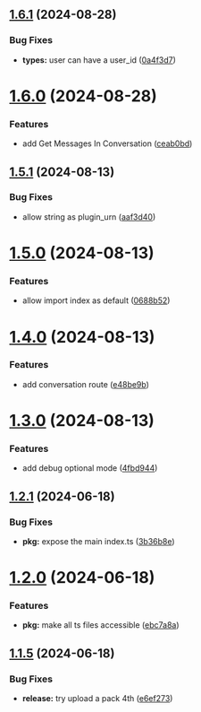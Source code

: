 ## [1.6.1](https://github.com/douglasduteil/crisp/compare/v1.6.0...v1.6.1) (2024-08-28)

### Bug Fixes

- **types:** user can have a user_id ([0a4f3d7](https://github.com/douglasduteil/crisp/commit/0a4f3d7f437cc15d2c0f412323882a8d36783876))

# [1.6.0](https://github.com/douglasduteil/crisp/compare/v1.5.1...v1.6.0) (2024-08-28)

### Features

- add Get Messages In Conversation ([ceab0bd](https://github.com/douglasduteil/crisp/commit/ceab0bd930f8a1fc80ecd31d08bd4569dea56d02))

## [1.5.1](https://github.com/douglasduteil/crisp/compare/v1.5.0...v1.5.1) (2024-08-13)

### Bug Fixes

- allow string as plugin_urn ([aaf3d40](https://github.com/douglasduteil/crisp/commit/aaf3d401c130a256dfc3a240e11e49dcc8b0ebd6))

# [1.5.0](https://github.com/douglasduteil/crisp/compare/v1.4.0...v1.5.0) (2024-08-13)

### Features

- allow import index as default ([0688b52](https://github.com/douglasduteil/crisp/commit/0688b5216e1f8cdc7e74b5a82397392c46e53a3d))

# [1.4.0](https://github.com/douglasduteil/crisp/compare/v1.3.0...v1.4.0) (2024-08-13)

### Features

- add conversation route ([e48be9b](https://github.com/douglasduteil/crisp/commit/e48be9bae6d2f1a1d1a005bcd51927500f106c63))

# [1.3.0](https://github.com/douglasduteil/crisp/compare/v1.2.1...v1.3.0) (2024-08-13)

### Features

- add debug optional mode ([4fbd944](https://github.com/douglasduteil/crisp/commit/4fbd944e93d2583a72b4b64ff357bff2a01534cf))

## [1.2.1](https://github.com/douglasduteil/crisp/compare/v1.2.0...v1.2.1) (2024-06-18)

### Bug Fixes

- **pkg:** expose the main index.ts ([3b36b8e](https://github.com/douglasduteil/crisp/commit/3b36b8e389b8cd4ddc04b476c53811b0df60b684))

# [1.2.0](https://github.com/douglasduteil/crisp/compare/v1.1.5...v1.2.0) (2024-06-18)

### Features

- **pkg:** make all ts files accessible ([ebc7a8a](https://github.com/douglasduteil/crisp/commit/ebc7a8af35966110407d9b1ad489d7a9794f2ff0))

## [1.1.5](https://github.com/douglasduteil/crisp/compare/v1.1.4...v1.1.5) (2024-06-18)

### Bug Fixes

- **release:** try upload a pack 4th ([e6ef273](https://github.com/douglasduteil/crisp/commit/e6ef2734446280b3446439b08eddfdc74ff41935))
